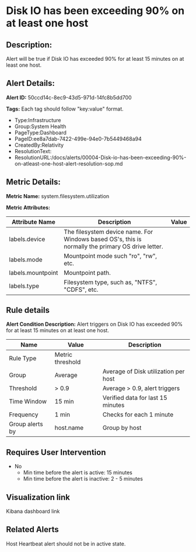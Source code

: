 # Disk IO has been exceeding 90% on at least one host

## Description: 
Alert will be true if Disk IO has exceeded 90% for at least 15 minutes on at least one host.

## Alert Details:
**Alert ID:** 50ccd14c-8ec9-43d5-971d-14fc8b5dd700

**Tags:**
Each tag should follow "key:value" format.

- Type:Infrastructure
- Group:System Health
- PageType:Dashboard
- PageID:ee8a7dab-7422-499e-94e0-7b5449468a94
- CreatedBy:Relativity
- ResolutionText:
- ResolutionURL:/docs/alerts/00004-Disk-io-has-been-exceeding-90%-on-atleast-one-host-alert-resolution-sop.md

## Metric Details:
**Metric Name:** system.filesystem.utilization

**Metric Attributes:**

|Attribute Name|Description|Value|
|-------|---|--|
|labels.device|The filesystem device name. For Windows based OS's, this is normally the primary OS drive letter.||
|labels.mode|Mountpoint mode such "ro", "rw", etc.||
|labels.mountpoint|Mountpoint path.||
|labels.type|Filesystem type, such as, "NTFS", "CDFS", etc.||

## Rule details
**Alert Condition Description:** Alert triggers on Disk IO has exceeded 90% for at least 15 minutes on at least one host.

|Name|Value|Description|
|-|-|-|
|Rule Type| Metric threshold||
|Group| Average| Average of Disk utilization per host|
|Threshold| > 0.9| Average > 0.9, alert triggers|
|Time Window| 15 min| Verified data for last 15 minutes|
|Frequency| 1 min|Checks for each 1 minute|
|Group alerts by| host.name| Group by host |

## Requires User Intervention
- No
  - Min time before the alert is active: 15 minutes
  - Min time before the alert is inactive: 2 - 5 minutes

## Visualization link
Kibana dashboard link

## Related Alerts
Host Heartbeat alert should not be in active state.

